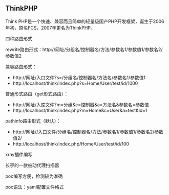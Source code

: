 ## ThinkPHP

Think PHP是一个快速、兼容而且简单的轻量级国产PHP开发框架，诞生于2006年初，原名FCS，2007年更名为ThinkPHP。

四种路由形式

rewrite路由形式：http://网址/分组名/控制器名/方法/参数名1/参数值1/参数名2/参数值2

兼容路由形式：

- http://网址/入口文件?s=/分组名/控制器名/方法名/参数名1/参数值1
- http://localhost/think/index.php?s=Home/User/test/id/1000

普通形式路由（get形式路由）：

- http://网址/入库文件?m=分组&c=控制器&a=方法名&参数名=参数值
- http://localhost/think/index.php?m=Home&c=User&a=test&id=1

pathinfo路由形式（默认）：

- http://网址//入口文件/分组名/控制器名/方法/参数名1/参数值1/参数名2/参数值2/
- http://localhost/think/index.php/Home/User/test/id/100

xray插件编写

长亭的一款被动代理扫描器

poc编写方便，检测较为准确

poc语法：yaml配置文件格式
